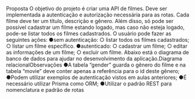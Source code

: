 Proposta
O objetivo do projeto é criar uma API de filmes. 
Deve ser implementada a autenticação e autorização necessária para as rotas.
Cada filme deve ter um título, descrição e gênero. Além disso, só pode ser possível cadastrar um filme estando logado, mas caso não esteja logado, 
pode-se listar todos os filmes cadastrados.
O usuário pode fazer as seguintes ações:
●sem autenticação: 
○ listar todos os filmes cadastrados;
○ listar um filme específico.
●autenticado: 
○ cadastrar um filme;
○ editar as informações de um filme;
○ excluir um filme.
Abaixo está o diagrama de banco de dados para ajudar no desenvolvimento da aplicação.Diagrama relacionalObservações
●A tabela “gender” guarda o gênero do filme e na tabela “movie” deve conter apenas a referência para o id deste gênero;
●Podem utilizar exemplos de autenticação vistos em aulas anteriores;
●É necessário utilizar Prisma como ORM;
●Utilizar o padrão REST para nomenclatura e padrão de rotas